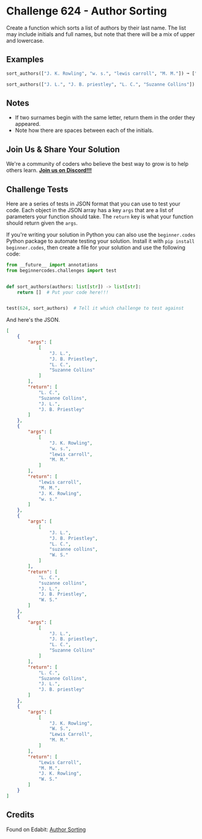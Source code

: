 # Challenge 624 - Author Sorting

Create a function which sorts a list of authors by their last name. The list may include initials and full names, but note that there will be a mix of upper and lowercase.

## Examples
```python
sort_authors(["J. K. Rowling", "w. s.", "lewis carroll", "M. M."]) ➞ ["lewis carroll", "M. M.", "J. K. Rowling", "w. s."]

sort_authors(["J. L.", "J. B. priestley", "L. C.", "Suzanne Collins"]) ➞ ["L. C.", "Suzanne Collins", "J. L.", "J. B. priestley"]
```
## Notes

- If two surnames begin with the same letter, return them in the order they appeared.
- Note how there are spaces between each of the initials.

## Join Us & Share Your Solution

We're a community of coders who believe the best way to grow is to help others learn. **[Join us on Discord!!!](https://discord.gg/sfHykntuGy)**

## Challenge Tests

Here are a series of tests in JSON format that you can use to test your code. Each object in the JSON array has a key `args` that are a list of parameters your function should take. The `return` key is what your function should return given the `args`. 

If you're writing your solution in Python you can also use the `beginner.codes` Python package to automate testing your solution. Install it with `pip install beginner.codes`, then create a file for your solution and use the following code:
```python
from __future__ import annotations
from beginnercodes.challenges import test


def sort_authors(authors: list[str]) -> list[str]:
    return []  # Put your code here!!!


test(624, sort_authors)  # Tell it which challenge to test against
```
And here's the JSON.
```json
[
    {
        "args": [
            [
                "J. L.",
                "J. B. Priestley",
                "L. C.",
                "Suzanne Collins"
            ]
        ],
        "return": [
            "L. C.",
            "Suzanne Collins",
            "J. L.",
            "J. B. Priestley"
        ]
    },
    {
        "args": [
            [
                "J. K. Rowling",
                "w. s.",
                "lewis carroll",
                "M. M."
            ]
        ],
        "return": [
            "lewis carroll",
            "M. M.",
            "J. K. Rowling",
            "w. s."
        ]
    },
    {
        "args": [
            [
                "J. L.",
                "J. B. Priestley",
                "L. C.",
                "suzanne collins",
                "W. S."
            ]
        ],
        "return": [
            "L. C.",
            "suzanne collins",
            "J. L.",
            "J. B. Priestley",
            "W. S."
        ]
    },
    {
        "args": [
            [
                "J. L.",
                "J. B. priestley",
                "L. C.",
                "Suzanne Collins"
            ]
        ],
        "return": [
            "L. C.",
            "Suzanne Collins",
            "J. L.",
            "J. B. priestley"
        ]
    },
    {
        "args": [
            [
                "J. K. Rowling",
                "W. S.",
                "Lewis Carroll",
                "M. M."
            ]
        ],
        "return": [
            "Lewis Carroll",
            "M. M.",
            "J. K. Rowling",
            "W. S."
        ]
    }
]
```
## Credits

Found on Edabit: [Author Sorting](https://edabit.com/challenge/TjozEDjS7u5udR942)
